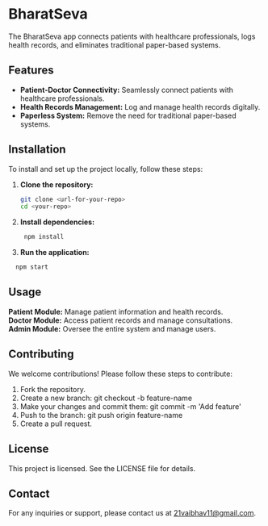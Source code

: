 # BharatSeva

The BharatSeva app connects patients with healthcare professionals, logs health records, and eliminates traditional paper-based systems.

## Features

- **Patient-Doctor Connectivity:** Seamlessly connect patients with healthcare professionals.
- **Health Records Management:** Log and manage health records digitally.
- **Paperless System:** Remove the need for traditional paper-based systems.

## Installation

To install and set up the project locally, follow these steps:

1. **Clone the repository:**
   ```bash
   git clone <url-for-your-repo>
   cd <your-repo>
   ```
2. **Install dependencies:**
   ```bash
    npm install
   ```

3. **Run the application:**  
  ```bash
    npm start
  ```

## Usage
**Patient Module:** Manage patient information and health records.  
**Doctor Module:** Access patient records and manage consultations.  
**Admin Module:** Oversee the entire system and manage users.  
## Contributing
We welcome contributions! Please follow these steps to contribute:

1. Fork the repository.
2. Create a new branch: git checkout -b feature-name
3. Make your changes and commit them: git commit -m 'Add feature'
4. Push to the branch: git push origin feature-name
5. Create a pull request.

## License
This project is licensed. See the LICENSE file for details.

## Contact
For any inquiries or support, please contact us at 21vaibhav11@gmail.com.

